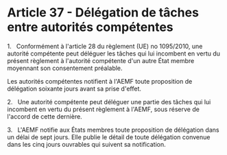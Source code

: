 # Article 37 - Délégation de tâches entre autorités compétentes


1.   Conformément à l'article 28 du règlement (UE) no 1095/2010, une autorité compétente peut déléguer les tâches qui lui incombent en vertu du présent règlement à l'autorité compétente d'un autre État membre moyennant son consentement préalable.

Les autorités compétentes notifient à l'AEMF toute proposition de délégation soixante jours avant sa prise d'effet.

2.   Une autorité compétente peut déléguer une partie des tâches qui lui incombent en vertu du présent règlement à l'AEMF, sous réserve de l'accord de cette dernière.

3.   L'AEMF notifie aux États membres toute proposition de délégation dans un délai de sept jours. Elle publie le détail de toute délégation convenue dans les cinq jours ouvrables qui suivent sa notification.

